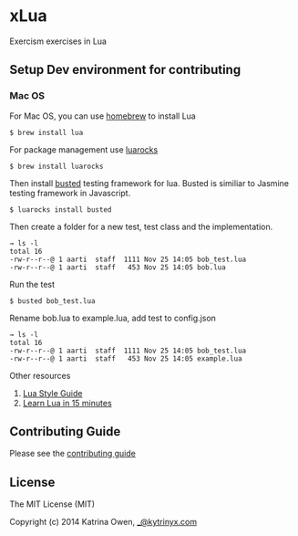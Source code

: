 # xLua

Exercism exercises in Lua

## Setup Dev environment for contributing

### Mac OS

For Mac OS, you can use [homebrew][1] to install Lua 

    $ brew install lua

For package management use [luarocks][2]

    $ brew install luarocks

Then install [busted][3] testing framework for lua. Busted is similiar to Jasmine testing framework in Javascript.

    $ luarocks install busted
    
Then create a folder for a new test, test class and the implementation.
    
    → ls -l
    total 16
    -rw-r--r--@ 1 aarti  staff  1111 Nov 25 14:05 bob_test.lua
    -rw-r--r--@ 1 aarti  staff   453 Nov 25 14:05 bob.lua
    
Run the test    
   
    $ busted bob_test.lua 
        
Rename bob.lua to example.lua, add test to config.json

    → ls -l
    total 16
    -rw-r--r--@ 1 aarti  staff  1111 Nov 25 14:05 bob_test.lua
    -rw-r--r--@ 1 aarti  staff   453 Nov 25 14:05 example.lua
   
Other resources

  1. [Lua Style Guide][4]
  2. [Learn Lua in 15 minutes][5] 

## Contributing Guide

Please see the [contributing guide](https://github.com/exercism/x-api/blob/master/CONTRIBUTING.md#the-exercise-data)

## License

The MIT License (MIT)

Copyright (c) 2014 Katrina Owen, _@kytrinyx.com

[1]: http://brew.sh/
[2]: http://luarocks.org/
[3]: http://olivinelabs.com/busted/
[4]: https://github.com/Olivine-Labs/lua-style-guide
[5]: http://tylerneylon.com/a/learn-lua/
